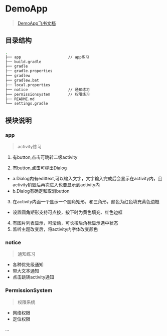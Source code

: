 # DemoApp
> [DemoApp飞书文档](https://li.feishu.cn/docx/doxcnYQ0XwLL2KAyy3LOcu0hd1c)
## 目录结构
```bash
.
├── app                     // app练习
├── build.gradle  
├── gradle
├── gradle.properties
├── gradlew
├── gradlew.bat
├── local.properties
├── notice                  // 通知练习
├── permissionsystem        // 权限练习
├── README.md
└── settings.gradle

```
## 模块说明
### app
> activity练习
1. 有button,点击可跳转二级activity

2. 有button,点击可弹出Dialog

- a.Dialog内有edittext,可以输入文字，文字输入完成后会显示在activity内，且activity销毁后再次进入也要显示到activity内
- b.Dialog有确定和取消button

3. 在activity内画一个显示一个圆角矩形，和三角形，颜色为红色填充黄色边框

- 设置圆角矩形支持可点按，按下时为黄色填充、红色边框

4. 有图片列表显示，可滚动，可长按后角标显示选中状态
5. 监听主题改变后，将activity内字体改变颜色

### notice
> 通知练习
- 各种优先级通知
- 带大文本通知
- 点击跳转activity通知

### PermissionSystem
> 权限系统
- 网络权限
- 定位权限

...
